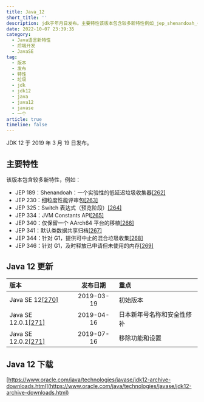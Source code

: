 ```yaml
---
title: Java_12
short_title: ''
description: jdk于年月日发布。主要特性该版本包含较多新特性例如_jep_shenandoah_一个实验性的低延迟垃圾收集器[]jep_细粒度性能评审包[]jep_switch表达式（预览阶段）[]jep_jvmconstantsapi[]jep_仅保留一个aarch平台的移植[]jep_默认类数据共享归档[]jep_针对g提供可中止的混合垃圾收集[]jep_针对g及时释放已申请但未使用的内存[]java更新版本发布日期重点javase[]初始版本javase[]日本新年号名称和安全性修补javase[]移除功能和设
date: 2022-10-07 23:39:35
category:
  - Java语言新特性
  - 后端开发
  - JavaSE
tag:
  - 版本
  - 发布
  - 特性
  - 垃圾
  - jdk
  - jdk12
  - java
  - java12
  - javase
  - 一个
article: true
timeline: false
---
```

JDK 12 于 2019 年 3 月 19 日发布。

## 主要特性

该版本包含较多新特性，例如：

* JEP 189：Shenandoah：一个实验性的低延迟垃圾收集器[[262]](https://zh.wikipedia.org/zh-cn/Java%E7%89%88%E6%9C%AC%E6%AD%B7%E5%8F%B2#cite_note-262)
* JEP 230：细粒度性能评审包[[263]](https://zh.wikipedia.org/zh-cn/Java%E7%89%88%E6%9C%AC%E6%AD%B7%E5%8F%B2#cite_note-263)
* JEP 325：Switch 表达式（预览阶段）[[264]](https://zh.wikipedia.org/zh-cn/Java%E7%89%88%E6%9C%AC%E6%AD%B7%E5%8F%B2#cite_note-264)
* JEP 334：JVM Constants API[[265]](https://zh.wikipedia.org/zh-cn/Java%E7%89%88%E6%9C%AC%E6%AD%B7%E5%8F%B2#cite_note-265)
* JEP 340：仅保留一个 AArch64 平台的移植[[266]](https://zh.wikipedia.org/zh-cn/Java%E7%89%88%E6%9C%AC%E6%AD%B7%E5%8F%B2#cite_note-266)
* JEP 341：默认类数据共享归档[[267]](https://zh.wikipedia.org/zh-cn/Java%E7%89%88%E6%9C%AC%E6%AD%B7%E5%8F%B2#cite_note-267)
* JEP 344：针对 G1，提供可中止的混合垃圾收集[[268]](https://zh.wikipedia.org/zh-cn/Java%E7%89%88%E6%9C%AC%E6%AD%B7%E5%8F%B2#cite_note-268)
* JEP 346：针对 G1，及时释放已申请但未使用的内存[[269]](https://zh.wikipedia.org/zh-cn/Java%E7%89%88%E6%9C%AC%E6%AD%B7%E5%8F%B2#cite_note-269)

## Java 12 更新

|版本|发布日期|重点|
| :--------------| :--------: | :-------------------------|
|Java SE 12[[270]](https://zh.wikipedia.org/zh-cn/Java版本歷史#cite_note-270)|2019-03-19|初始版本|
|Java SE 12.0.1[[271]](https://zh.wikipedia.org/zh-cn/Java版本歷史#cite_note-:2-271)|2019-04-16|日本新年号名称和安全性修补|
|Java SE 12.0.2[[271]](https://zh.wikipedia.org/zh-cn/Java版本歷史#cite_note-:2-271)|2019-07-16|移除功能和设置|

## Java 12 下载

[https://www.oracle.com/java/technologies/javase/jdk12-archive-downloads.html](https://www.oracle.com/java/technologies/javase/jdk12-archive-downloads.html)
